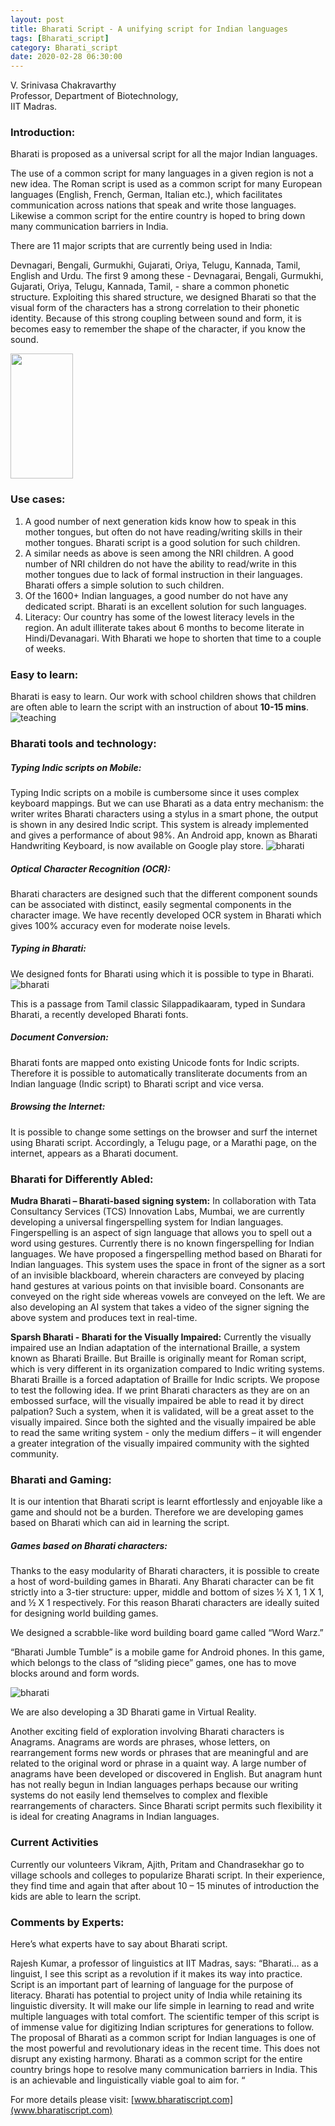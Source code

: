 ```yaml
---
layout: post
title: Bharati Script - A unifying script for Indian languages
tags: [Bharati_script]
category: Bharati_script
date: 2020-02-28 06:30:00
---
```


V. Srinivasa Chakravarthy <br>
Professor, Department of Biotechnology,<br>
IIT Madras.

### Introduction:
Bharati is proposed as a universal script for all the major Indian languages.

The use of a common script for many languages in a given region is not a new idea. The Roman script is used as a common script for many European languages (English, French, German, Italian etc.), which facilitates communication across nations that speak and write those languages. Likewise a common script for the entire country is hoped to bring down many communication barriers in India.

There are 11 major scripts that are currently being used in India:

Devnagari, Bengali, Gurmukhi, Gujarati, Oriya, Telugu, Kannada, Tamil, English and Urdu.  The first 9 among these -  Devnagarai, Bengali, Gurmukhi, Gujarati, Oriya, Telugu, Kannada, Tamil, - share a common phonetic structure. Exploiting this shared structure, we designed Bharati so that the visual form of the characters has a strong correlation to their phonetic identity. Because of this strong coupling between sound and form, it is becomes easy to remember the shape of the character, if you know the sound. 

<img src="/images/bharati.png" width="100" height="200"> 

### Use cases:
1. A good number of next generation kids know how to speak in this mother tongues, but often do not have reading/writing skills in their mother tongues. Bharati script is a good solution for such children.
2. A similar needs as above is seen among the NRI children. A good number of NRI children do not have the ability to read/write in this mother tongues due to lack of formal instruction in their languages. Bharati offers a simple solution to such children.
3. Of the 1600+ Indian languages, a good number do not have any dedicated script. Bharati is an excellent solution for such languages.
4. Literacy: Our country has some of the lowest literacy levels in the region. An adult illiterate takes about 6 months to become literate in Hindi/Devanagari. With Bharati we hope to shorten that time to a couple of weeks.

### Easy to learn:
Bharati is easy to learn.  Our work with school children shows that children are often able to learn the script with an instruction of about **10-15 mins**.
![teaching](/images/teach.jpg)

### Bharati tools and technology:
##### Typing Indic scripts on Mobile:
Typing Indic scripts on a mobile is cumbersome since it uses complex keyboard mappings. But we can use Bharati as a data entry mechanism: the writer writes Bharati characters using a stylus in a smart phone, the output is shown in any desired Indic script. This system is already implemented and gives a performance of about 98%. An Android app, known as Bharati Handwriting Keyboard, is now available on Google play store.
![bharati](/images/indic.png)
##### Optical Character Recognition (OCR):
Bharati characters are designed such that the different component sounds can be associated with distinct, easily segmental components in the character image. We have recently developed OCR system in Bharati which gives 100% accuracy even for moderate noise levels.
##### Typing in Bharati:
We designed fonts for Bharati using which it is possible to type in Bharati. 
![bharati](/images/typing.png)

This is a passage from Tamil classic Silappadikaaram, typed in Sundara Bharati, a recently developed Bharati fonts.
##### Document Conversion:
Bharati fonts are mapped onto existing Unicode fonts for Indic scripts. Therefore it is possible to automatically transliterate documents from an Indian language (Indic script) to Bharati script and vice versa.
##### Browsing the Internet:
It is possible to change some settings on the browser and surf the internet using Bharati script. Accordingly, a Telugu page, or a Marathi page, on the internet, appears as a Bharati document.

### Bharati for Differently Abled:
**Mudra Bharati – Bharati-based signing system:** In collaboration with Tata Consultancy Services (TCS) Innovation Labs, Mumbai, we are currently developing a universal fingerspelling system for Indian languages. Fingerspelling is an aspect of sign language that allows you to spell out a word using gestures.  Currently there is no known fingerspelling for Indian languages. We have proposed a fingerspelling method based on Bharati for Indian languages. This system uses the space in front of the signer as a sort of an invisible blackboard, wherein characters are conveyed by placing hand gestures at various points on that invisible board. Consonants are conveyed on the right side whereas vowels are conveyed on the left.  We are also developing an AI system that takes a video of the signer signing the above system and produces text in real-time.

**Sparsh Bharati - Bharati for the Visually Impaired:** Currently the visually impaired use an Indian adaptation of the international Braille, a system known as Bharati Braille. But Braille is originally meant for Roman script, which is very different in its organization compared to Indic writing systems. Bharati Braille is a forced adaptation of Braille for Indic scripts. We propose to test the following idea. If we print Bharati characters as they are on an embossed surface, will the visually impaired be able to read it by direct palpation? Such a system, when it is validated, will be a great asset to the visually impaired. Since both the sighted and the visually impaired be able to read the same writing system - only the medium differs – it will engender a greater integration of the visually impaired community with the sighted community.

### Bharati and Gaming:
It is our intention that Bharati script is learnt effortlessly and enjoyable like a game and should not be a burden.  Therefore we are developing games based on Bharati which can aid in learning the script.
##### Games based on Bharati characters:
Thanks to the easy modularity of Bharati characters, it is possible to create a host of word-building games in Bharati. Any Bharati character can be fit strictly into a 3-tier structure: upper, middle and bottom of sizes ½ X 1, 1 X 1, and ½ X 1 respectively. For this reason Bharati characters are ideally suited for designing world building games.

We designed a scrabble-like word building board game called “Word Warz.” 

“Bharati Jumble Tumble” is a mobile game for Android phones. In this game, which belongs to the class of “sliding piece” games,  one has to move blocks around and form words.

![bharati](/images/jumble.jpg)

We are also developing a 3D Bharati game in Virtual Reality.

Another exciting field of exploration involving Bharati characters is Anagrams. Anagrams are words are phrases, whose letters, on rearrangement forms new words or phrases that are meaningful and are related to the original word or phrase in a quaint way. A large number of anagrams have been developed or discovered in English. But anagram hunt has not really begun in Indian languages perhaps because our writing systems do not easily lend themselves to complex and flexible rearrangements of  characters. Since Bharati script permits such flexibility it is ideal for creating Anagrams in Indian languages.

### Current Activities
Currently our volunteers Vikram, Ajith, Pritam and Chandrasekhar go to village schools and colleges to popularize Bharati script. In their experience, they find time and again that after about 10 – 15 minutes of introduction the kids are able to learn the script.

### Comments by Experts:
Here’s what experts have to say about Bharati script.

Rajesh Kumar, a professor of linguistics at IIT Madras, says: “Bharati… as a linguist, I see this script as a revolution if it makes its way into practice. Script is an important part of learning of language for the purpose of literacy. Bharati has potential to project unity of India while retaining its linguistic diversity. It will make our life simple in learning to read and write multiple languages with total comfort. The scientific temper of this script is of immense value for digitizing Indian scriptures for generations to follow. The proposal of Bharati as a common script for Indian languages is one of the most powerful and revolutionary ideas in the recent time. This does not disrupt any existing harmony. Bharati as a common script for the entire country brings hope to resolve many communication barriers in India. This is an achievable and linguistically viable goal to aim for. ​“

For more details please visit: [www.bharatiscript.com](www.bharatiscript.com)

